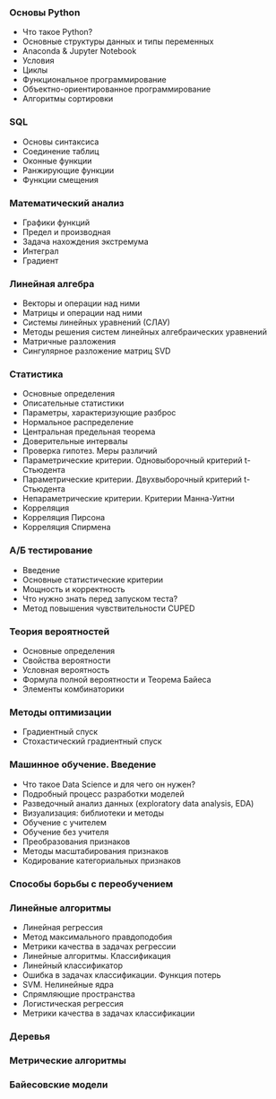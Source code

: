  ### Основы Python
 -   Что такое Python?
-   Основные структуры данных и типы переменных
-   Anaconda & Jupyter Notebook
-   Условия
-   Циклы
-   Функциональное программирование
-   Объектно-ориентированное программирование
-   Алгоритмы сортировки

### SQL
-   Основы синтаксиса
-   Соединение таблиц
-   Оконные функции
-   Ранжирующие функции
-   Функции смещения



### Математический анализ
-   Графики функций
-   Предел и производная
-   Задача нахождения экстремума
-   Интеграл
-   Градиент

### Линейная алгебра
-   Векторы и операции над ними
-   Матрицы и операции над ними
-   Системы линейных уравнений (СЛАУ)
-   Методы решения систем линейных алгебраических уравнений
-   Матричные разложения
-   Сингулярное разложение матриц SVD

### Статистика
-   Основные определения
-   Описательные статистики
-   Параметры, характеризующие разброс
-   Нормальное распределение
-   Центральная предельная теорема
-   Доверительные интервалы
-   Проверка гипотез. Меры различий
-   Параметрические критерии. Одновыборочный критерий t-Стьюдента
-   Параметрические критерии. Двухвыборочный критерий t-Стьюдента
-   Непараметрические критерии. Критерии Манна-Уитни
-   Корреляция
-   Корреляция Пирсона
-   Корреляция Спирмена

### А/Б тестирование
-   Введение
-   Основные статистические критерии
-   Мощность и корректность
-   Что нужно знать перед запуском теста?
-   Метод повышения чувствительности CUPED

### Теория вероятностей
-   Основные определения
-   Свойства вероятности
-   Условная вероятность
-   Формула полной вероятности и Теорема Байеса
-   Элементы комбинаторики

### Методы оптимизации
-   Градиентный спуск
-   Стохастический градиентный спуск

### Машинное обучение. Введение
-   Что такое Data Science и для чего он нужен?
-   Подробный процесс разработки моделей
-   Разведочный анализ данных (exploratory data analysis, EDA)
-   Визуализация: библиотеки и методы
-   Обучение с учителем
-   Обучение без учителя
-   Преобразования признаков
-   Методы масштабирования признаков
-   Кодирование категориальных признаков

### Способы борьбы с переобучением

### Линейные алгоритмы
-   Линейная регрессия
-   Метод максимального правдоподобия
-   Метрики качества в задачах регрессии
-   Линейные алгоритмы. Классификация
-   Линейный классификатор
-   Ошибка в задачах классификации. Функция потерь
-   SVM. Нелинейные ядра
-   Спрямляющие пространства
-   Логистическая регрессия
-   Метрики качества в задачах классификации

### Деревья

### Метрические алгоритмы

### Байесовские модели
